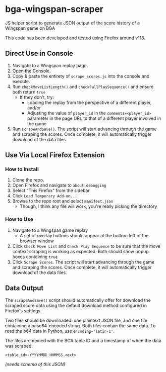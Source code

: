 # bga-wingspan-scraper
JS helper script to generate JSON output of the score history of a Wingspan game on BGA

This code has been developed and tested using Firefox around v118.

## Direct Use in Console

1. Navigate to a Wingspan replay page.
2. Open the Console.
3. Copy & paste the entirety of `scrape_scores.js` into the console and execute.
4. Run `checkMoveListLength()` and `checkFullPlaySequence()` and ensure both
   return `true`
   - If they don't, try:
     - Loading the replay from the perspective of a different player, and/or
     - Adjusting the value of `player_id` in the `comments=<player_id>`
       parameter in the page URL to that of a different player involved in the
       game
5. Run `scrapeAndSave()`. The script will start advancing through the game and
   scraping the scores. Once complete, it will automatically trigger download of
   the data files.

## Use Via Local Firefox Extension

### How to Install

1. Clone the repo.
2. Open Firefox and navigate to `about:debugging`
3. Select "This Firefox" from the sidebar
4. Click `Load Temporary Add-on...`
5. Browse to the repo root and select `manifest.json`
   - Though, I think any file will work, you're really picking the directory

### How to Use

1. Navigate to a Wingspan game replay
   - A set of overlay buttons should appear at the bottom left of the browser
     window
2. Click `Check Move List` and `Check Play Sequence` to be sure that the move
   context scraping is working as expected. Both should show popup boxes
   containing `true`
3. Click `Scrape Scores`. The script will start advancing through the game and
   scraping the scores. Once complete, it will automatically trigger download of
   the data files.

## Data Output

The `scrapeAndSave()` script should automatically offer for download the scraped
score data using the default download method configured in Firefox's settings.

Two files should be downloaded: one plaintext JSON file, and one file containing
a base64-encoded string. Both files contain the same data. To read the b64 data
in Python, use `encoding='latin-1'`.

The files are named with the BGA table ID and a timestamp of when the data was
scraped:

```
<table_id>-YYYYMMDD_HHMMSS.<ext>
```

*(needs schema of this JSON)*